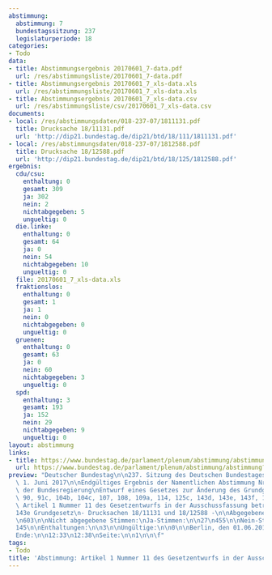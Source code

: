 ```yaml
---
abstimmung:
  abstimmung: 7
  bundestagssitzung: 237
  legislaturperiode: 18
categories:
- Todo
data:
- title: Abstimmungsergebnis 20170601_7-data.pdf
  url: /res/abstimmungsliste/20170601_7-data.pdf
- title: Abstimmungsergebnis 20170601_7_xls-data.xls
  url: /res/abstimmungsliste/20170601_7_xls-data.xls
- title: Abstimmungsergebnis 20170601_7_xls-data.csv
  url: /res/abstimmungsliste/csv/20170601_7_xls-data.csv
documents:
- local: /res/abstimmungsdaten/018-237-07/1811131.pdf
  title: Drucksache 18/11131.pdf
  url: 'http://dip21.bundestag.de/dip21/btd/18/111/1811131.pdf'
- local: /res/abstimmungsdaten/018-237-07/1812588.pdf
  title: Drucksache 18/12588.pdf
  url: 'http://dip21.bundestag.de/dip21/btd/18/125/1812588.pdf'
ergebnis:
  cdu/csu:
    enthaltung: 0
    gesamt: 309
    ja: 302
    nein: 2
    nichtabgegeben: 5
    ungueltig: 0
  die.linke:
    enthaltung: 0
    gesamt: 64
    ja: 0
    nein: 54
    nichtabgegeben: 10
    ungueltig: 0
  file: 20170601_7_xls-data.xls
  fraktionslos:
    enthaltung: 0
    gesamt: 1
    ja: 1
    nein: 0
    nichtabgegeben: 0
    ungueltig: 0
  gruenen:
    enthaltung: 0
    gesamt: 63
    ja: 0
    nein: 60
    nichtabgegeben: 3
    ungueltig: 0
  spd:
    enthaltung: 3
    gesamt: 193
    ja: 152
    nein: 29
    nichtabgegeben: 9
    ungueltig: 0
layout: abstimmung
links:
- title: https://www.bundestag.de/parlament/plenum/abstimmung/abstimmung?id=473
  url: https://www.bundestag.de/parlament/plenum/abstimmung/abstimmung?id=473
preview: "Deutscher Bundestag\n\n237. Sitzung des Deutschen Bundestages\nam Donnerstag,\
  \ 1. Juni 2017\n\nEndgültiges Ergebnis der Namentlichen Abstimmung Nr. 7\n\nGesetzentwurf\
  \ der Bundesregierung\nEntwurf eines Gesetzes zur Änderung des Grundgesetzes\n(Art.\
  \ 90, 91c, 104b, 104c, 107, 108, 109a, 114, 125c, 143d, 143e, 143f, 143g)\nhier:\
  \ Artikel 1 Nummer 11 des Gesetzentwurfs in der Ausschussfassung betrifft Artikel\n\
  143e Grundgesetz\n- Drucksachen 18/11131 und 18/12588 -\n\nAbgegebene Stimmen insgesamt:\n\
  \n603\n\nNicht abgegebene Stimmen:\nJa-Stimmen:\n\n27\n455\n\nNein-Stimmen:\n\n\
  145\n\nEnthaltungen:\n\n3\n\nUngültige:\n\n0\n\nBerlin, den 01.06.2017\n\nBeginn:\n\
  Ende:\n\n12:33\n12:38\nSeite:\n\n1\n\n\f"
tags:
- Todo
title: 'Abstimmung: Artikel 1 Nummer 11 des Gesetzentwurfs in der Ausschussfassung betrifft Artikel 143e Grundgesetz'
---
```

